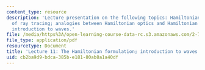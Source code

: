 ```yaml
---
content_type: resource
description: 'Lecture presentation on the following topics: Hamiltonian formulation
  of ray tracing; analogies between Hamiltonian optics and Hamiltonian mechanics;
  introduction to waves.'
file: /media/https%3A/open-learning-course-data-rc.s3.amazonaws.com/2-71-optics-spring-2009/cb2ba9d9bdca385be18180ab8a1a40df_MIT2_71S09_lec11.pdf
file_type: application/pdf
resourcetype: Document
title: 'Lecture 11: The Hamiltonian formulation; introduction to waves'
uid: cb2ba9d9-bdca-385b-e181-80ab8a1a40df
---
```

